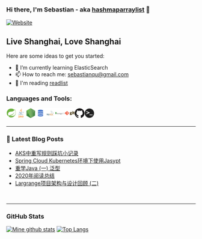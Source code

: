 ### Hi there, I'm Sebastian - aka [hashmaparraylist](https://hashamaparraylist.github.io) 👋 

[![Website](https://img.shields.io/website?label=hashmaparraylist.github.io&style=for-the-badge&url=https%3A%2F%2Fhashmaparraylist.github.io)](https://hashmaparraylist.github.io)

## Live Shanghai, Love Shanghai

Here are some ideas to get you started:

- 🌱 I’m currently learning ElasticSearch
- 📫 How to reach me: [sebastianqu@gmail.com](mailto://sebastianqu@gmail.com)
- 📕 I'm reading [readlist](https://github.com/hashmaparraylist/ReadList)

### Languages and Tools:

<img align="left" alt="Spring Boot" width="26px" src="https://raw.githubusercontent.com/github/explore/80688e429a7d4ef2fca1e82350fe8e3517d3494d/topics/spring-boot/spring-boot.png" />
<img align="left" alt="Java" width="26px" src="https://raw.githubusercontent.com/github/explore/80688e429a7d4ef2fca1e82350fe8e3517d3494d/topics/java/java.png" />
<img align="left" alt="Node.js" width="26px" src="https://raw.githubusercontent.com/github/explore/80688e429a7d4ef2fca1e82350fe8e3517d3494d/topics/nodejs/nodejs.png" />
<img align="left" alt="SQL" width="26px" src="https://raw.githubusercontent.com/github/explore/80688e429a7d4ef2fca1e82350fe8e3517d3494d/topics/sql/sql.png" />
<img align="left" alt="MySQL" width="26px" src="https://raw.githubusercontent.com/github/explore/80688e429a7d4ef2fca1e82350fe8e3517d3494d/topics/mysql/mysql.png" />
<img align="left" alt="MongoDB" width="26px" src="https://raw.githubusercontent.com/github/explore/80688e429a7d4ef2fca1e82350fe8e3517d3494d/topics/mongodb/mongodb.png" />
<img align="left" alt="Git" width="26px" src="https://raw.githubusercontent.com/github/explore/80688e429a7d4ef2fca1e82350fe8e3517d3494d/topics/git/git.png" />
<img align="left" alt="GitHub" width="26px" src="https://raw.githubusercontent.com/github/explore/78df643247d429f6cc873026c0622819ad797942/topics/github/github.png" />
<img align="left" alt="Terminal" width="26px" src="https://raw.githubusercontent.com/github/explore/80688e429a7d4ef2fca1e82350fe8e3517d3494d/topics/terminal/terminal.png" />

<br />
<br />

---

### 📕 Latest Blog Posts

<!-- BLOG-POST-LIST:START -->
- [AKS中重写规则踩坑小记录](https://hashmaparraylist.github.io/2022/09/23/AKS%E4%B8%AD%E9%87%8D%E5%86%99%E8%A7%84%E5%88%99%E8%B8%A9%E5%9D%91%E5%B0%8F%E8%AE%B0%E5%BD%95/)
- [Spring Cloud Kubernetes环境下使用Jasypt](https://hashmaparraylist.github.io/2021/09/29/Spring-Cloud-Kubernetes%E7%8E%AF%E5%A2%83%E4%B8%8B%E4%BD%BF%E7%94%A8Jasypt/)
- [重学Java &lpar;一&rpar; 泛型](https://hashmaparraylist.github.io/2021/03/15/%E9%87%8D%E5%AD%A6Java-%E4%B8%80-%E6%B3%9B%E5%9E%8B/)
- [2020年阅读总结](https://hashmaparraylist.github.io/2020/12/29/2020%E5%B9%B4%E9%98%85%E8%AF%BB%E6%80%BB%E7%BB%93/)
- [Largrange项目架构与设计回顾 &lpar;二&rpar;](https://hashmaparraylist.github.io/2020/05/21/Lagrange%E9%A1%B9%E7%9B%AE%E5%9B%9E%E9%A1%BE2/)
<!-- BLOG-POST-LIST:END -->

<br />

---

### GitHub Stats

[![Mine github stats](https://github-readme-stats.vercel.app/api?username=hashmaparraylist&hide_title=true)](https://hashmaparraylist.github.io)
[![Top Langs](https://github-readme-stats.vercel.app/api/top-langs/?username=hashmaparraylist&layout=compact&langs_count=6&exclude_repo=hashmaparraylist.github.io)](https://github.com/hashmaparraylist)
